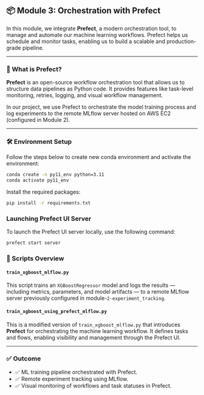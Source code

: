 ## 📦 Module 3: Orchestration with Prefect

In this module, we integrate **Prefect**, a modern orchestration tool, to manage and automate our machine learning workflows. Prefect helps us schedule and monitor tasks, enabling us to build a scalable and production-grade pipeline.

---

### 🚀 What is Prefect?

**Prefect** is an open-source workflow orchestration tool that allows us to structure data pipelines as Python code. It provides features like task-level monitoring, retries, logging, and visual workflow management.

In our project, we use Prefect to orchestrate the model training process and log experiments to the remote MLflow server hosted on AWS EC2 (configured in Module 2).

---

### 🛠️ Environment Setup

Follow the steps below to create new conda environment and activate the environment:

```bash
conda create -n py11_env python=3.11
conda activate py11_env
```
Install the required packages:
```bash
pip install -r requirements.txt
```
### Launching Prefect UI Server

To launch the Prefect UI server locally, use the following command:

```bash
prefect start server
```
### 🧪 Scripts Overview

#### `train_xgboost_mlflow.py`

This script trains an `XGBoostRegressor` model and logs the results — including metrics, parameters, and model artifacts — to a remote MLflow server previously configured in module-`2-experiment_tracking`.

#### `train_xgboost_using_prefect_mlflow.py`

This is a modified version of `train_xgboost_mlflow.py` that introduces **Prefect** for orchestrating the machine learning workflow. It defines tasks and flows, enabling visibility and management through the Prefect UI.

---

### ✅ Outcome

- ✅ ML training pipeline orchestrated with Prefect.
- ✅ Remote experiment tracking using MLflow.
- ✅ Visual monitoring of workflows and task statuses in Prefect.
